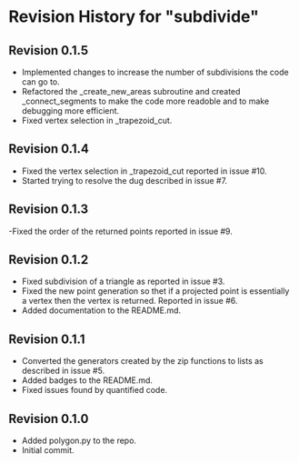# Revision History for "subdivide"

## Revision 0.1.5
- Implemented changes to increase the number of subdivisions the code can go to.
- Refactored the _create_new_areas subroutine and created
  _connect_segments to make the code more readoble and to make
  debugging more efficient.
- Fixed vertex selection in _trapezoid_cut.

## Revision 0.1.4
- Fixed the vertex selection in _trapezoid_cut reported in issue #10.
- Started trying to resolve the dug described in issue #7.

## Revision 0.1.3
-Fixed the order of the returned points reported in issue #9.

## Revision 0.1.2
- Fixed subdivision of a triangle as reported in issue #3.
- Fixed the new point generation so thet if a projected point is
  essentially a vertex then the vertex is returned. Reported in issue #6.
- Added documentation to the README.md.

## Revision 0.1.1
- Converted the generators created by the zip functions to lists as described in issue #5.
- Added badges to the README.md.
- Fixed issues found by quantified code.

## Revision 0.1.0
- Added polygon.py to the repo.
- Initial commit.
